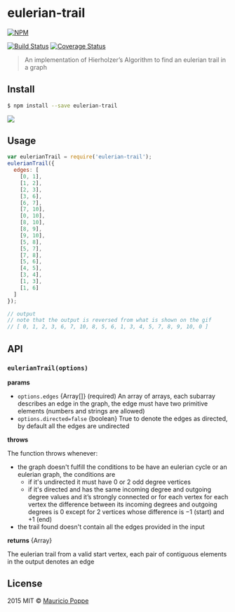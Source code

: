 # eulerian-trail 

[![NPM][npm-image]][npm-url]

[![Build Status][travis-image]][travis-url] [![Coverage Status][coveralls-image]][coveralls-url] 

> An implementation of Hierholzer’s Algorithm to find an eulerian trail in a graph

## Install

```sh
$ npm install --save eulerian-trail
```

<img src="https://lh4.googleusercontent.com/NRxgpMQ3d5YWIBa7YmS_czDPu37T39uYQqoTE3AecgckiEDmm3XZ-02Zg4qF3Nbx4TCeZQ=w2560-h1962">

## Usage

```js
var eulerianTrail = require('eulerian-trail');
eulerianTrail({
  edges: [
    [0, 1],
    [1, 2],
    [2, 3],
    [3, 6],
    [6, 7],
    [7, 10],
    [0, 10],
    [8, 10],
    [8, 9],
    [9, 10],
    [5, 8],
    [5, 7],
    [7, 8],
    [5, 6],
    [4, 5],
    [3, 4],
    [1, 3],
    [1, 6]
  ]
});

// output
// note that the output is reversed from what is shown on the gif
// [ 0, 1, 2, 3, 6, 7, 10, 8, 5, 6, 1, 3, 4, 5, 7, 8, 9, 10, 0 ]
```

## API

### `eulerianTrail(options)`

**params**

- `options.edges` {Array[]} (required) An array of arrays, each subarray describes an edge in the graph, the edge
must have two primitive elements (numbers and strings are allowed)
- `options.directed=false` {boolean} True to denote the edges as directed, by default all the edges are undirected   

**throws**

The function throws whenever:

- the graph doesn't fulfill the conditions to be have an eulerian cycle or an eulerian graph, the conditions are
  - if it's undirected it must have 0 or 2 odd degree vertices 
  - if it's directed and has the same incoming degree and outgoing degree values and it’s strongly connected or
  for each vertex for each vertex the difference between its incoming degrees and outgoing degrees is 0
  except for 2 vertices whose difference is −1 (start) and +1 (end)
- the trail found doesn't contain all the edges provided in the input

**returns** {Array}

The eulerian trail from a valid start vertex, each pair of contiguous elements in the output denotes an edge  

## License

2015 MIT © [Mauricio Poppe]()

[npm-image]: https://nodei.co/npm/eulerian-trail.png?downloads=true
[npm-url]: https://npmjs.org/package/eulerian-trail
[travis-image]: https://travis-ci.org/maurizzzio/eulerian-trail.svg?branch=master
[travis-url]: https://travis-ci.org/maurizzzio/eulerian-trail
[coveralls-image]: https://coveralls.io/repos/maurizzzio/eulerian-trail/badge.svg
[coveralls-url]: https://coveralls.io/r/maurizzzio/eulerian-trail
[david-image]: https://david-dm.org/maurizzzio/eulerian-trail.svg
[david-url]: https://david-dm.org/maurizzzio/eulerian-trail
